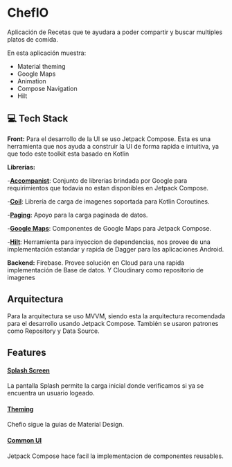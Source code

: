 
# ChefIO

Aplicación de Recetas que te ayudara a poder compartir y buscar multiples platos de comida.

En esta aplicación muestra:

- Material theming
- Google Maps
- Animation
- Compose Navigation
- Hilt
## 💻 Tech Stack

**Front:** Para el desarrollo de la UI se uso Jetpack Compose. Esta es una herramienta que nos ayuda a construir la UI de forma rapida e intuitiva, ya que todo este toolkit esta basado en Kotlin

**Librerías:**

-[**Accompanist**](https://github.com/google/accompanist): Conjunto de librerías brindada por Google para requirimientos que todavia no estan disponibles en Jetpack Compose.

-[**Coil**](https://coil-kt.github.io/coil/): Librería de carga de imagenes soportada para Kotlin Coroutines.

-[**Paging**](https://developer.android.com/jetpack/androidx/releases/paging): Apoyo para la carga paginada de datos.

-[**Google Maps**](https://github.com/googlemaps/android-maps-compose): Componentes de Google Maps para Jetpack Compose.

-[**Hilt**](https://dagger.dev/hilt/): Herramienta para inyeccion de dependencias, nos provee de una implementación estandar y rapida de Dagger para las aplicaciones Android.

**Backend:** Firebase. Provee solución en Cloud para una rapida implementación de Base de datos. Y
Cloudinary como repositorio de imagenes


##  Arquitectura

Para la arquitectura se uso MVVM, siendo esta la arquitectura recomendada para el desarrollo usando Jetpack Compose.
También se usaron patrones como Repository y Data Source.
## Features

#### [Splash Screen](app/src/main/java/dev/diegodc/chefio/features/splash)
La pantalla Splash permite la carga inicial donde verificamos si ya se encuentra un usuario logeado.

#### [Theming](app/src/main/java/dev/diegodc/chefio/common/theme)
Chefio sigue la guias de Material Design.

#### [Common UI](app/src/main/java/dev/diegodc/chefio/common/ui)
Jetpack Compose hace facil la implementacion de componentes reusables.  